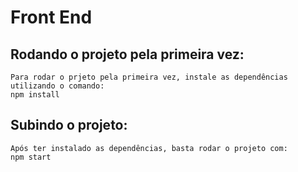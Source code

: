 # Front End

## Rodando o projeto pela primeira vez:
    Para rodar o prjeto pela primeira vez, instale as dependências utilizando o comando:
    npm install

## Subindo o projeto:
    Após ter instalado as dependências, basta rodar o projeto com:
    npm start